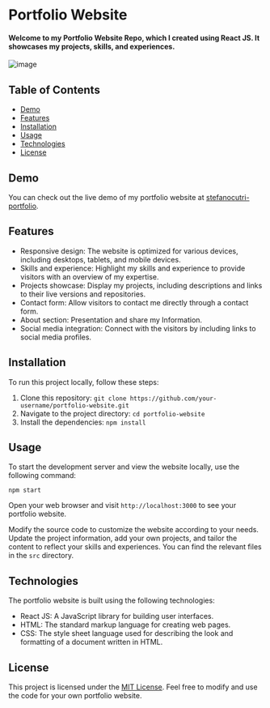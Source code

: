 # Portfolio Website

#### Welcome to my Portfolio Website Repo, which I created using React JS. It showcases my projects, skills, and experiences.

![image](https://github.com/StefanoCutri/portfolio/assets/69378136/e9733b08-3673-4d5c-a044-1db217524a68)

## Table of Contents

- [Demo](#demo)
- [Features](#features)
- [Installation](#installation)
- [Usage](#usage)
- [Technologies](#technologies)
- [License](#license)

## Demo

You can check out the live demo of my portfolio website at [stefanocutri-portfolio](https://stefanocutri-portfolio.vercel.app).

## Features

- Responsive design: The website is optimized for various devices, including desktops, tablets, and mobile devices.
- Skills and experience: Highlight my skills and experience to provide visitors with an overview of my expertise.
- Projects showcase: Display my projects, including descriptions and links to their live versions and repositories.
- Contact form: Allow visitors to contact me directly through a contact form.
- About section: Presentation and share my Information.
- Social media integration: Connect with the visitors by including links to social media profiles.

## Installation

To run this project locally, follow these steps:

1. Clone this repository: `git clone https://github.com/your-username/portfolio-website.git`
2. Navigate to the project directory: `cd portfolio-website`
3. Install the dependencies: `npm install`

## Usage

To start the development server and view the website locally, use the following command:

`
npm start
`

Open your web browser and visit `http://localhost:3000` to see your portfolio website.

Modify the source code to customize the website according to your needs. Update the project information, add your own projects, and tailor the content to reflect your skills and experiences. You can find the relevant files in the `src` directory.

## Technologies

The portfolio website is built using the following technologies:

- React JS: A JavaScript library for building user interfaces.
- HTML: The standard markup language for creating web pages.
- CSS: The style sheet language used for describing the look and formatting of a document written in HTML.

## License

This project is licensed under the [MIT License](LICENSE). Feel free to modify and use the code for your own portfolio website.
